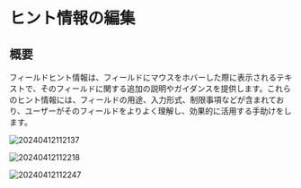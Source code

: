 # ヒント情報の編集

## 概要

フィールドヒント情報は、フィールドにマウスをホバーした際に表示されるテキストで、そのフィールドに関する追加の説明やガイダンスを提供します。これらのヒント情報には、フィールドの用途、入力形式、制限事項などが含まれており、ユーザーがそのフィールドをよりよく理解し、効果的に活用する手助けをします。

![20240412112137](https://static-docs.nocobase.com/20240412112137.png)

![20240412112218](https://static-docs.nocobase.com/20240412112218.png)

![20240412112247](https://static-docs.nocobase.com/20240412112247.png)

